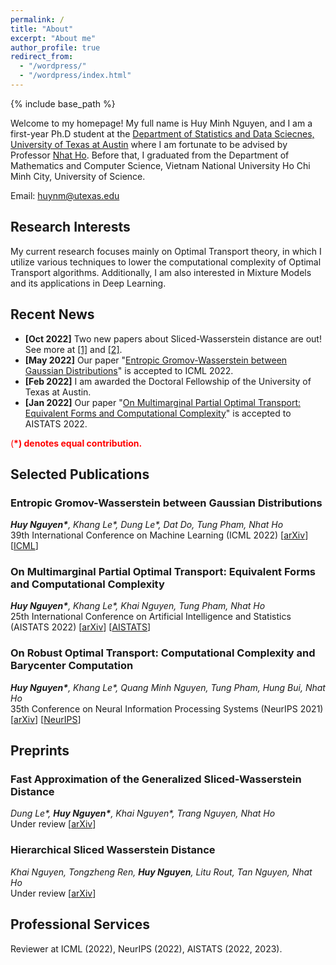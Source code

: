 ```yaml
---
permalink: /
title: "About"
excerpt: "About me"
author_profile: true
redirect_from: 
  - "/wordpress/"
  - "/wordpress/index.html"
---
```


{% include base_path %}

   
Welcome to my homepage! My full name is Huy Minh Nguyen, and I am a first-year Ph.D student at the [Department of Statistics and Data Sciecnes, University of Texas at Austin](https://stat.utexas.edu/) where I am fortunate to be advised by Professor [Nhat Ho](https://nhatptnk8912.github.io/). Before that, I graduated from the Department of Mathematics and Computer Science, Vietnam National University Ho Chi Minh City, University of Science. 

Email: huynm@utexas.edu
## Research Interests 
My current research focuses mainly on Optimal Transport theory, in which I utilize various techniques to lower the computational complexity of Optimal Transport algorithms. Additionally, I am also interested in Mixture Models and its applications in Deep Learning.
## Recent News
- **[Oct 2022]** Two new papers about Sliced-Wasserstein distance are out! See more at [[1]](https://arxiv.org/abs/2210.10268) and [[2]](https://arxiv.org/abs/2209.13570).
- **[May 2022]** Our paper "[Entropic Gromov-Wasserstein between Gaussian Distributions](https://proceedings.mlr.press/v162/le22a.html)" is accepted to ICML 2022.
- **[Feb 2022]** I am awarded the Doctoral Fellowship of the University of Texas at Austin.
- **[Jan 2022]** Our paper "[On Multimarginal Partial Optimal Transport: Equivalent Forms and Computational Complexity](https://proceedings.mlr.press/v151/le22a.html)" is accepted to AISTATS 2022.

<span style="color:red"> (**\*) denotes equal contribution.** </span> <br/>
## Selected Publications
### Entropic Gromov-Wasserstein between Gaussian Distributions
*__Huy Nguyen\*__, Khang Le\*, Dung Le\*, Dat Do, Tung Pham, Nhat Ho*<br/>
39th International Conference on Machine Learning (ICML 2022)  [[arXiv](https://arxiv.org/abs/2108.10961)] [[ICML](https://proceedings.mlr.press/v162/le22a.html)]
### On Multimarginal Partial Optimal Transport: Equivalent Forms and Computational Complexity
*__Huy Nguyen\*__, Khang Le\*, Khai Nguyen, Tung Pham, Nhat Ho*<br/>
25th International Conference on Artificial Intelligence and Statistics (AISTATS 2022)  [[arXiv](https://arxiv.org/abs/2108.07992)] [[AISTATS](https://proceedings.mlr.press/v151/le22a.html)]
### On Robust Optimal Transport: Computational Complexity and Barycenter Computation
*__Huy Nguyen\*__, Khang Le\*, Quang Minh Nguyen, Tung Pham, Hung Bui, Nhat Ho*<br/>
35th Conference on Neural Information Processing Systems (NeurIPS 2021)  [[arXiv](https://arxiv.org/abs/2102.06857)] [[NeurIPS](https://proceedings.neurips.cc/paper/2021/hash/b80ba73857eed2a36dc7640e2310055a-Abstract.html)]

## Preprints
### Fast Approximation of the Generalized Sliced-Wasserstein Distance
*Dung Le\*, __Huy Nguyen\*__, Khai Nguyen\*, Trang Nguyen, Nhat Ho*<br/>
Under review [[arXiv](https://arxiv.org/abs/2210.10268)]
### Hierarchical Sliced Wasserstein Distance
*Khai Nguyen, Tongzheng Ren, __Huy Nguyen__, Litu Rout, Tan Nguyen, Nhat Ho*<br/>
Under review [[arXiv](https://arxiv.org/abs/2209.13570)]

## Professional Services
Reviewer at ICML (2022), NeurIPS (2022), AISTATS (2022, 2023).
